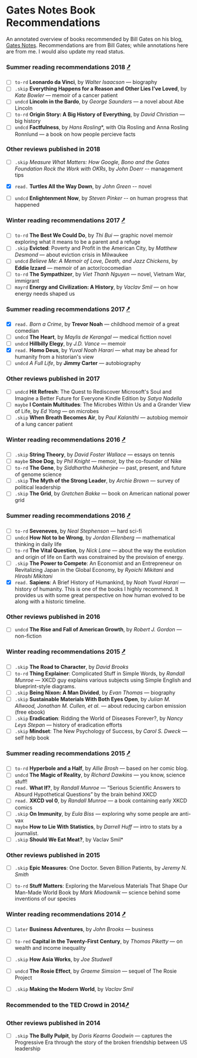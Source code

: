 Gates Notes Book Recommendations
================================

An annotated overview of books recommended by Bill Gates on his blog, [Gates Notes](https://www.gatesnotes.com/Books#All). 
Recommendations are from Bill Gates; while annotations here are from me. I would also update my read status. 


### Summer reading recommendations 2018 [⭷](https://www.gatesnotes.com/About-Bill-Gates/Summer-Books-2018)
- [ ]  `to-rd` **Leonardo da Vinci**, by *Walter Isaacson* — biography
- [ ]  `.skip` **Everything Happens for a Reason and Other Lies I’ve Loved**, by *Kate Bowler* — memoir of a cancer patient 
- [ ]  `undcd` **Lincoln in the Bardo**, by *George Saunders* — a novel about Abe Lincoln
- [ ]  `to-rd` **Origin Story: A Big History of Everything**, by *David Christian* — big history
- [ ]  `undcd` **Factfulness**, by *Hans Rosling**, with Ola Rosling and Anna Rosling Ronnlund — a book on how people percieve facts

### Other reviews published in 2018
- [ ]  `.skip` *Measure What Matters: How Google, Bono and the Gates Foundation Rock the Work with OKRs*, by *John Doerr* -- management tips
- [x]  `read.` **Turtles All the Way Down**, by *John Green* -- novel 
- [ ]  `undcd` **Enlightenment Now**, by *Steven Pinker* -- on human progress that happened


### Winter reading recommendations 2017 [⭷](https://www.gatesnotes.com/About-Bill-Gates/Best-Books-2017)
- [ ]  `to-rd` **The Best We Could Do**, by *Thi Bui* —  graphic novel memoir exploring what it means to be a parent and a refuge
- [ ]  `.skip` **Evicted**: Poverty and Profit in the American City, by *Matthew Desmond* — about eviction crisis in Milwaukee
- [ ]  `undcd` *Believe Me: A Memoir of Love, Death, and Jazz Chickens*, by **Eddie Izzard** — memoir of an actor/cocomedian
- [ ]  `to-rd` **The Sympathizer**, by *Viet Thanh Nguyen* — novel, Vietnam War, immigrant
- [ ]  `mayrd` **Energy and Civilization: A History**, by *Vaclav Smil* — on how energy needs shaped us

### Summer reading recommendations 2017 [⭷](https://www.gatesnotes.com/About-Bill-Gates/Summer-Books-2017)
- [x]  `read.` *Born a Crime*, by **Trevor Noah** — childhood memoir of a great comedian
- [ ]  `undcd` **The Heart**, by *Maylis de Kerangal* — medical ficttion novel 
- [ ]  `undcd` **Hillbilly Elegy**, by *J.D. Vance* — memoir
- [x]  `read.` **Homo Deus**, by *Yuval Noah Harari* — what may be ahead for humanity from a historian's view
- [ ]  `undcd` *A Full Life*, by **Jimmy Carter** — autobiography 

### Other reviews published in 2017
- [ ]  `undcd` **Hit Refresh**: The Quest to Rediscover Microsoft's Soul and Imagine a Better Future for Everyone Kindle Edition
by *Satya Nadella*
- [ ]  `maybe` **I Contain Multitudes**: The Microbes Within Us and a Grander View of Life, by *Ed Yong* — on microbes
- [ ]  `.skip` **When Breath Becomes Air**, by *Paul Kalanithi* — autobiog memoir of a lung cancer patient 

### Winter reading recommendations 2016 [⭷](https://www.gatesnotes.com/About-Bill-Gates/Best-Books-2016)
- [ ]  `.skip` **String Theory**, by *David Foster Wallace* — essays on tennis
- [ ]  `maybe` **Shoe Dog**, by *Phil Knight* — memoir, by the co-founder of Nike 
- [ ]  `to-rd` **The Gene**, by *Siddhartha Mukherjee* — past, present, and future of genome science
- [ ]  `.skip` **The Myth of the Strong Leader**, by *Archie Brown* — survey of political leadership
- [ ]  `.skip` **The Grid**, by *Gretchen Bakke* — book on American national power grid 

### Summer reading recommendations 2016 [⭷](https://www.gatesnotes.com/About-Bill-Gates/Summer-Books-2016)
- [ ]  `to-rd` **Seveneves**, by *Neal Stephenson* — hard sci-fi
- [ ]  `undcd` **How Not to be Wrong**, by *Jordan Ellenberg* — mathematical thinking in daily life
- [ ]  `to-rd` **The Vital Question**, by *Nick Lane* — about the way the evolution and origin of life on Earth was constrained by the provision of energy.
- [ ]  `.skip` **The Power to Compete**: An Economist and an Entrepreneur on Revitalizing Japan in the Global Economy, by *Ryoichi Mikitani* and *Hiroshi Mikitani*
- [x]  `read.` **Sapiens**: A Brief History of Humankind, by *Noah Yuval Harari* — history of humanity. This is one of the books I highly recommend. It provides us with some great perspective on how human evolved to be along with a historic timeline.  

### Other reviews published in 2016 
- [ ]  `undcd` **The Rise and Fall of American Growth**, by *Robert J. Gordon* — non-fiction

### Winter reading recommendations 2015 [⭷](https://www.gatesnotes.com/About-Bill-Gates/Best-Books-2015)
- [ ]  `.skip` **The Road to Character**, by *David Brooks*
- [ ]  `to-rd` **Thing Explainer**: Complicated Stuff in Simple Words, by *Randall Munroe* — XKCD guy explains various subjects using Simple English and blueprint-style diagrams.
- [ ]  `.skip` **Being Nixon: A Man Divided**, by *Evan Thomas* — biography
- [ ]  `.skip` **Sustainable Materials With Both Eyes Open**, by *Julian M. Allwood, Jonathan M. Cullen, et al.* — about reducing carbon emission (free ebook)
- [ ]  `.skip` **Eradication**: Ridding the World of Diseases Forever?, by *Nancy Leys Stepan* — history of eradication efforts
- [ ]  `.skip` **Mindset**: The New Psychology of Success, by *Carol S. Dweck* — self help book

### Summer reading recommendations 2015 [⭷](https://www.gatesnotes.com/About-Bill-Gates/Summer-Books-2015)
- [ ]  `to-rd` **Hyperbole and a Half**, by *Allie Brosh* — based on her comic blog.  
- [ ]  `undcd` **The Magic of Reality**, by *Richard Dawkins* —  you know, science stuff!
- [ ]  `read.` **What If?**, by *Randall Munroe* —  “Serious Scientific Answers to Absurd Hypothetical Questions” by the brain behind XKCD
- [ ]  `read.` **XKCD vol 0**, by *Randall Munroe* — a book containing early XKCD comics 
- [ ]  `.skip` **On Immunity**, by *Eula Biss* — exploring why some people are anti-vax 
- [ ]  `maybe` **How to Lie With Statistics**, by *Darrell Huff* — intro to stats by a journalist. 
- [ ]  `.skip` **Should We Eat Meat?**, by Vaclav Smil* 

### Other reviews published in 2015
- [ ]  `.skip` **Epic Measures**: One Doctor. Seven Billion Patients, by *Jeremy N. Smith*  
- [ ]  `to-rd` **Stuff Matters**: Exploring the Marvelous Materials That Shape Our Man-Made World
Book by *Mark Miodownik* — science behind some inventions of our species


### Winter reading recommendations 2014 [⭷](https://www.gatesnotes.com/About-Bill-Gates/Best-Books-2014)

- [ ]  `later` **Business Adventures**, by *John Brooks* — business
- [ ]  `to-red` **Capital in the Twenty-First Century**, by *Thomas Piketty* — on wealth and income inequality 
- [ ]  `.skip` **How Asia Works**, by *Joe Studwell*
- [ ]  `undcd` **The Rosie Effect**, by *Graeme Simsion* — sequel of The Rosie Project
- [ ]  `.skip` **Making the Modern World**, by *Vaclav Smil*


### Recommended to the TED Crowd in 2014[⭷](https://www.gatesnotes.com/About-Bill-Gates/10-Books-Recommended-to-TED)

### Other reviews published in 2014
- [ ]  `.skip` **The Bully Pulpit**, by *Doris Kearns Goodwin* —  captures the Progressive Era through the story of the broken friendship between US leadership
